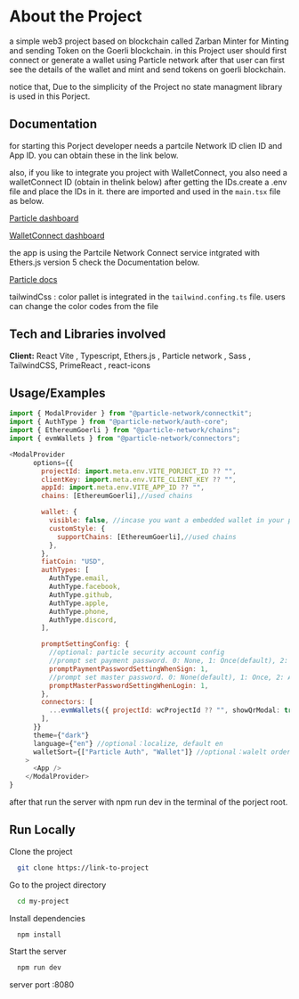 # About the Project

a simple web3 project based on blockchain called Zarban Minter for Minting and sending Token on the Goerli blockchain.
in this Project user should first connect or generate a wallet using Particle network after that user can first see the details of the wallet and mint and send tokens on goerli blockchain.

notice that, Due to the simplicity of the Project no state managment library is used in this Porject.

## Documentation

for starting this Porject developer needs a partcile Network ID clien ID and App ID. you can obtain these in the link below.

also, if you like to integrate you project with WalletConnect, you also need a walletConnect ID (obtain in thelink below)
after getting the IDs.create a .env file and place the IDs in it.
there are imported and used in the `main.tsx` file as below.

[Particle dashboard](https://dashboard.particle.network)

[WalletConnect dashboard](https://docs.particle.network/developers/connect-service/sdks/web)

the app is using the Partcile Network Connect service intgrated with Ethers.js version 5
check the Documentation below.

[Particle docs](https://dashboard.particle.network)

tailwindCss : color pallet is integrated in the `tailwind.confing.ts` file. users can change the color codes from the file

## Tech and Libraries involved

**Client:** React Vite , Typescript, Ethers.js , Particle network , Sass , TailwindCSS, PrimeReact , react-icons

## Usage/Examples

```javascript
import { ModalProvider } from "@particle-network/connectkit";
import { AuthType } from "@particle-network/auth-core";
import { EthereumGoerli } from "@particle-network/chains";
import { evmWallets } from "@particle-network/connectors";

<ModalProvider
      options={{
        projectId: import.meta.env.VITE_PORJECT_ID ?? "",
        clientKey: import.meta.env.VITE_CLIENT_KEY ?? "",
        appId: import.meta.env.VITE_APP_ID ?? "",
        chains: [EthereumGoerli],//used chains

        wallet: {
          visible: false, //incase you want a embedded wallet in your project
          customStyle: {
            supportChains: [EthereumGoerli],//used chains
          },
        },
        fiatCoin: "USD",
        authTypes: [
          AuthType.email,
          AuthType.facebook,
          AuthType.github,
          AuthType.apple,
          AuthType.phone,
          AuthType.discord,
        ],

        promptSettingConfig: {
          //optional: particle security account config
          //prompt set payment password. 0: None, 1: Once(default), 2: Always
          promptPaymentPasswordSettingWhenSign: 1,
          //prompt set master password. 0: None(default), 1: Once, 2: Always
          promptMasterPasswordSettingWhenLogin: 1,
        },
        connectors: [
          ...evmWallets({ projectId: wcProjectId ?? "", showQrModal: true }),
        ],
      }}
      theme={"dark"}
      language={"en"} //optional：localize, default en
      walletSort={["Particle Auth", "Wallet"]} //optional：walelt order
    >
      <App />
    </ModalProvider>
}
```

after that run the server with npm run dev in the terminal of the porject root.

## Run Locally

Clone the project

```bash
  git clone https://link-to-project
```

Go to the project directory

```bash
  cd my-project
```

Install dependencies

```bash
  npm install
```

Start the server

```bash
  npm run dev
```

server port :8080
